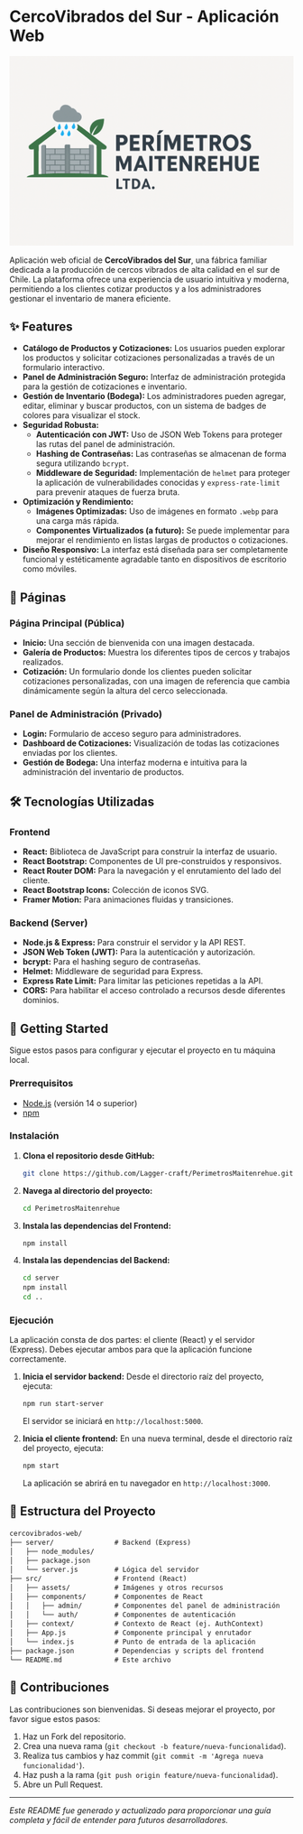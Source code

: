 # CercoVibrados del Sur - Aplicación Web

![Logo de la empresa](src/assets/mi-logo.png)

Aplicación web oficial de **CercoVibrados del Sur**, una fábrica familiar dedicada a la producción de cercos vibrados de alta calidad en el sur de Chile. La plataforma ofrece una experiencia de usuario intuitiva y moderna, permitiendo a los clientes cotizar productos y a los administradores gestionar el inventario de manera eficiente.

## ✨ Features

- **Catálogo de Productos y Cotizaciones:** Los usuarios pueden explorar los productos y solicitar cotizaciones personalizadas a través de un formulario interactivo.
- **Panel de Administración Seguro:** Interfaz de administración protegida para la gestión de cotizaciones e inventario.
- **Gestión de Inventario (Bodega):** Los administradores pueden agregar, editar, eliminar y buscar productos, con un sistema de badges de colores para visualizar el stock.
- **Seguridad Robusta:**
    - **Autenticación con JWT:** Uso de JSON Web Tokens para proteger las rutas del panel de administración.
    - **Hashing de Contraseñas:** Las contraseñas se almacenan de forma segura utilizando `bcrypt`.
    - **Middleware de Seguridad:** Implementación de `helmet` para proteger la aplicación de vulnerabilidades conocidas y `express-rate-limit` para prevenir ataques de fuerza bruta.
- **Optimización y Rendimiento:**
    - **Imágenes Optimizadas:** Uso de imágenes en formato `.webp` para una carga más rápida.
    - **Componentes Virtualizados (a futuro):** Se puede implementar para mejorar el rendimiento en listas largas de productos o cotizaciones.
- **Diseño Responsivo:** La interfaz está diseñada para ser completamente funcional y estéticamente agradable tanto en dispositivos de escritorio como móviles.

## 📄 Páginas

### Página Principal (Pública)

- **Inicio:** Una sección de bienvenida con una imagen destacada.
- **Galería de Productos:** Muestra los diferentes tipos de cercos y trabajos realizados.
- **Cotización:** Un formulario donde los clientes pueden solicitar cotizaciones personalizadas, con una imagen de referencia que cambia dinámicamente según la altura del cerco seleccionada.

### Panel de Administración (Privado)

- **Login:** Formulario de acceso seguro para administradores.
- **Dashboard de Cotizaciones:** Visualización de todas las cotizaciones enviadas por los clientes.
- **Gestión de Bodega:** Una interfaz moderna e intuitiva para la administración del inventario de productos.

## 🛠️ Tecnologías Utilizadas

### Frontend

- **React:** Biblioteca de JavaScript para construir la interfaz de usuario.
- **React Bootstrap:** Componentes de UI pre-construidos y responsivos.
- **React Router DOM:** Para la navegación y el enrutamiento del lado del cliente.
- **React Bootstrap Icons:** Colección de iconos SVG.
- **Framer Motion:** Para animaciones fluidas y transiciones.

### Backend (Server)

- **Node.js & Express:** Para construir el servidor y la API REST.
- **JSON Web Token (JWT):** Para la autenticación y autorización.
- **bcrypt:** Para el hashing seguro de contraseñas.
- **Helmet:** Middleware de seguridad para Express.
- **Express Rate Limit:** Para limitar las peticiones repetidas a la API.
- **CORS:** Para habilitar el acceso controlado a recursos desde diferentes dominios.

## 🚀 Getting Started

Sigue estos pasos para configurar y ejecutar el proyecto en tu máquina local.

### Prerrequisitos

- [Node.js](https://nodejs.org/) (versión 14 o superior)
- [npm](https://www.npmjs.com/)

### Instalación

1.  **Clona el repositorio desde GitHub:**
    ```bash
    git clone https://github.com/Lagger-craft/PerimetrosMaitenrehue.git
    ```

2.  **Navega al directorio del proyecto:**
    ```bash
    cd PerimetrosMaitenrehue
    ```

3.  **Instala las dependencias del Frontend:**
    ```bash
    npm install
    ```

4.  **Instala las dependencias del Backend:**
    ```bash
    cd server
    npm install
    cd ..
    ```

### Ejecución

La aplicación consta de dos partes: el cliente (React) y el servidor (Express). Debes ejecutar ambos para que la aplicación funcione correctamente.

1.  **Inicia el servidor backend:**
    Desde el directorio raíz del proyecto, ejecuta:
    ```bash
    npm run start-server
    ```
    El servidor se iniciará en `http://localhost:5000`.

2.  **Inicia el cliente frontend:**
    En una nueva terminal, desde el directorio raíz del proyecto, ejecuta:
    ```bash
    npm start
    ```
    La aplicación se abrirá en tu navegador en `http://localhost:3000`.

## 📁 Estructura del Proyecto

```
cercovibrados-web/
├── server/               # Backend (Express)
│   ├── node_modules/
│   ├── package.json
│   └── server.js         # Lógica del servidor
├── src/                  # Frontend (React)
│   ├── assets/           # Imágenes y otros recursos
│   ├── components/       # Componentes de React
│   │   ├── admin/        # Componentes del panel de administración
│   │   └── auth/         # Componentes de autenticación
│   ├── context/          # Contexto de React (ej. AuthContext)
│   ├── App.js            # Componente principal y enrutador
│   └── index.js          # Punto de entrada de la aplicación
├── package.json          # Dependencias y scripts del frontend
└── README.md             # Este archivo
```

## 🤝 Contribuciones

Las contribuciones son bienvenidas. Si deseas mejorar el proyecto, por favor sigue estos pasos:

1.  Haz un Fork del repositorio.
2.  Crea una nueva rama (`git checkout -b feature/nueva-funcionalidad`).
3.  Realiza tus cambios y haz commit (`git commit -m 'Agrega nueva funcionalidad'`).
4.  Haz push a la rama (`git push origin feature/nueva-funcionalidad`).
5.  Abre un Pull Request.

---
*Este README fue generado y actualizado para proporcionar una guía completa y fácil de entender para futuros desarrolladores.*